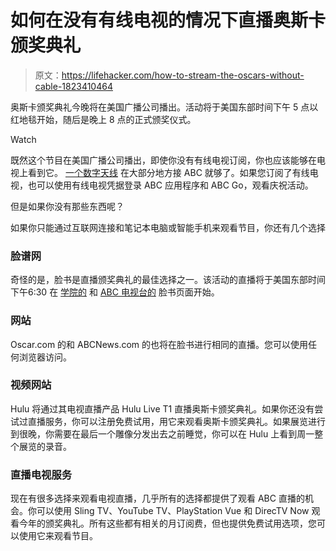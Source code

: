 # 如何在没有有线电视的情况下直播奥斯卡颁奖典礼

> 原文：<https://lifehacker.com/how-to-stream-the-oscars-without-cable-1823410464>

奥斯卡颁奖典礼今晚将在美国广播公司播出。活动将于美国东部时间下午 5 点以红地毯开始，随后是晚上 8 点的正式颁奖仪式。

Watch

既然这个节目在美国广播公司播出，即使你没有有线电视订阅，你也应该能够在电视上看到它。 [一个数字天线](http://amzn.to/2F1wgA8) 在大部分地方接 ABC 就够了。如果您订阅了有线电视，也可以使用有线电视凭据登录 ABC 应用程序和 ABC Go，观看庆祝活动。

但是如果你没有那些东西呢？

如果你只能通过互联网连接和笔记本电脑或智能手机来观看节目，你还有几个选择

### 脸谱网

奇怪的是，脸书是直播颁奖典礼的最佳选择之一。该活动的直播将于美国东部时间下午6:30 在 [学院的](https://www.facebook.com/TheAcademy/) 和 [ABC 电视台的](https://www.facebook.com/ABCNetwork/) 脸书页面开始。

### 网站

Oscar.com 的和 ABCNews.com 的也将在脸书进行相同的直播。您可以使用任何浏览器访问。

### 视频网站

Hulu 将通过其电视直播产品 Hulu Live T1 直播奥斯卡颁奖典礼。如果你还没有尝试过直播服务，你可以注册免费试用，用它来观看奥斯卡颁奖典礼。如果展览进行到很晚，你需要在最后一个雕像分发出去之前睡觉，你可以在 Hulu 上看到周一整个展览的录音。

### 直播电视服务

现在有很多选择来观看电视直播，几乎所有的选择都提供了观看 ABC 直播的机会。你可以使用 Sling TV、YouTube TV、PlayStation Vue 和 DirecTV Now 观看今年的颁奖典礼。所有这些都有相关的月订阅费，但也提供免费试用选项，您可以使用它来观看节目。